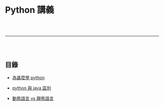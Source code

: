 # Python 講義

<br><br>

---


<br><br>

## 目錄

* [為甚麼學 python](./為甚麼學_python.md)

* [python 與 java 區別](./python_與_java_區別.md)

* [動態語言 vs 靜態語言](./動態語言vs靜態語言.md)
